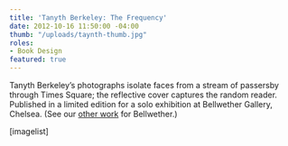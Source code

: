 ```yaml
---
title: 'Tanyth Berkeley: The Frequency'
date: 2012-10-16 11:50:00 -04:00
thumb: "/uploads/taynth-thumb.jpg"
roles:
- Book Design
featured: true
---
```


Tanyth Berkeley’s photographs isolate faces from a stream of passersby through Times Square; the reflective cover captures the random reader. Published in a limited edition for a solo exhibition at Bellwether Gallery, Chelsea. (See our <a href=" http://thegraphicsoffice.com/portfolio/bellwether-gallery">other work</a> for Bellwether.)

[imagelist]
